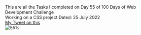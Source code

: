 This are all the Tasks I completed on Day 55 of 100 Days of Web Development Challenge<br>
Working on a CSS project
Dated: 25 July 2022<br>
[My Tweet on this](https://twitter.com/Saurav_Navdhare/status/1551574742439989248)<br>
![55%](https://progress-bar.dev/55)

